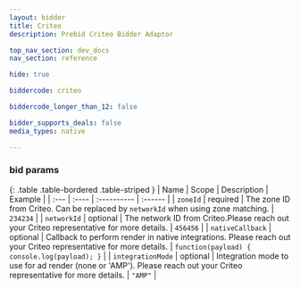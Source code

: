 ```yaml
---
layout: bidder
title: Criteo
description: Prebid Criteo Bidder Adaptor

top_nav_section: dev_docs
nav_section: reference

hide: true

biddercode: criteo

biddercode_longer_than_12: false

bidder_supports_deals: false
media_types: native

---
```



### bid params

{: .table .table-bordered .table-striped }
| Name              | Scope    | Description                                                                                                          | Example                                       |
| :---              | :----    | :----------                                                                                                          | :------                                       |
| `zoneId`          | required | The zone ID from Criteo. Can be replaced by `networkId` when using zone matching.                                    | `234234`                                      |
| `networkId`       | optional | The network ID from Criteo.Please reach out your Criteo representative for more details.                             | `456456`                                      |
| `nativeCallback`  | optional | Callback to perform render in native integrations. Please reach out your Criteo representative for more details.     | `function(payload) { console.log(payload); }` |
| `integrationMode` | optional | Integration mode to use for ad render (none or 'AMP'). Please reach out your Criteo representative for more details. | `"AMP"`                                       |
